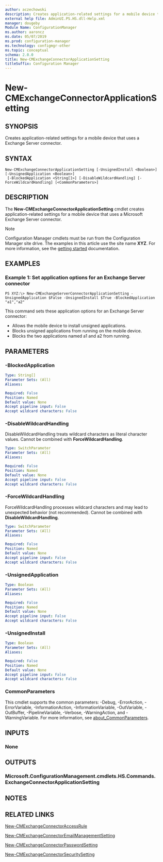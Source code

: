 ```yaml
---
author: aczechowski
description: Creates application-related settings for a mobile device that uses a Exchange Server connector.
external help file: AdminUI.PS.HS.dll-Help.xml
manager: dougeby
Module Name: ConfigurationManager
ms.author: aaroncz
ms.date: 05/07/2019
ms.prod: configuration-manager
ms.technology: configmgr-other
ms.topic: conceptual
schema: 2.0.0
title: New-CMExchangeConnectorApplicationSetting
titleSuffix: Configuration Manager
---
```


# New-CMExchangeConnectorApplicationSetting

## SYNOPSIS
Creates application-related settings for a mobile device that uses a Exchange Server connector.

## SYNTAX

```
New-CMExchangeConnectorApplicationSetting [-UnsignedInstall <Boolean>] [-UnsignedApplication <Boolean>]
 [-BlockedApplication <String[]>] [-DisableWildcardHandling] [-ForceWildcardHandling] [<CommonParameters>]
```

## DESCRIPTION
The **New-CMExchangeConnectorApplicationSetting** cmdlet creates application-related settings for a mobile device that uses a Microsoft Exchange Server connector.

> [!NOTE]
> Configuration Manager cmdlets must be run from the Configuration Manager site drive.
> The examples in this article use the site name **XYZ**. For more information, see the
> [getting started](/powershell/sccm/overview) documentation.

## EXAMPLES

### Example 1: Set application options for an Exchange Server connector
```
PS XYZ:\> New-CMExchangeServerConnectorApplicationSetting -UnsignedApplication $False -UnsignedInstall $True -BlockedApplication "a1","a2"
```

This command sets these application options for an Exchange Server connector:

- Allows the mobile device to install unsigned applications.
- Blocks unsigned applications from running on the mobile device.
- Blocks the two applications named a1 and a2 from running.

## PARAMETERS

### -BlockedApplication
```yaml
Type: String[]
Parameter Sets: (All)
Aliases:

Required: False
Position: Named
Default value: None
Accept pipeline input: False
Accept wildcard characters: False
```

### -DisableWildcardHandling
DisableWildcardHandling treats wildcard characters as literal character values. Cannot be combined with **ForceWildcardHandling**.

```yaml
Type: SwitchParameter
Parameter Sets: (All)
Aliases:

Required: False
Position: Named
Default value: None
Accept pipeline input: False
Accept wildcard characters: False
```

### -ForceWildcardHandling
ForceWildcardHandling processes wildcard characters and may lead to unexpected behavior (not recommended). Cannot be combined with **DisableWildcardHandling**.

```yaml
Type: SwitchParameter
Parameter Sets: (All)
Aliases:

Required: False
Position: Named
Default value: None
Accept pipeline input: False
Accept wildcard characters: False
```

### -UnsignedApplication
```yaml
Type: Boolean
Parameter Sets: (All)
Aliases:

Required: False
Position: Named
Default value: None
Accept pipeline input: False
Accept wildcard characters: False
```

### -UnsignedInstall
```yaml
Type: Boolean
Parameter Sets: (All)
Aliases:

Required: False
Position: Named
Default value: None
Accept pipeline input: False
Accept wildcard characters: False
```

### CommonParameters
This cmdlet supports the common parameters: -Debug, -ErrorAction, -ErrorVariable, -InformationAction, -InformationVariable, -OutVariable, -OutBuffer, -PipelineVariable, -Verbose, -WarningAction, and -WarningVariable. For more information, see [about_CommonParameters](http://go.microsoft.com/fwlink/?LinkID=113216).

## INPUTS

### None

## OUTPUTS

### Microsoft.ConfigurationManagement.cmdlets.HS.Commands.ExchangeConnectorApplicationSetting

## NOTES

## RELATED LINKS

[New-CMExchangeConnectorAccessRule](New-CMExchangeConnectorAccessRule.md)

[New-CMExchangeConnectorEmailManagementSetting](New-CMExchangeConnectorEmailManagementSetting.md)

[New-CMExchangeConnectorPasswordSetting](New-CMExchangeConnectorPasswordSetting.md)

[New-CMExchangeConnectorSecuritySetting](New-CMExchangeConnectorSecuritySetting.md)
